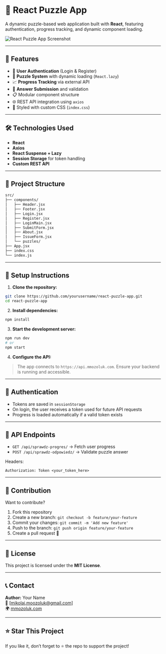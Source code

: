 # 🧩 React Puzzle App

A dynamic puzzle-based web application built with **React**, featuring authentication, progress tracking, and dynamic component loading.

![React Puzzle App Screenshot](https://i.imgur.com/zUWd3hE.png)

---

## 🚀 Features

- 🔐 **User Authentication** (Login & Register)
- 🧠 **Puzzle System** with dynamic loading (`React.lazy`)
- 📈 **Progress Tracking** via external API
- 📨 **Answer Submission** and validation
- 📋 Modular component structure
- 🌐 REST API integration using `axios`
- 🎨 Styled with custom CSS (`index.css`)

---

## 🛠️ Technologies Used

- **React**
- **Axios**
- **React Suspense + Lazy**
- **Session Storage** for token handling
- **Custom REST API**

---

## 📂 Project Structure

```bash
src/
├── components/
│   ├── Header.jsx
│   ├── Footer.jsx
│   ├── Login.jsx
│   ├── Register.jsx
│   ├── LoginMain.jsx
│   ├── SubmitForm.jsx
│   ├── About.jsx
│   ├── IssueForm.jsx
│   └── puzzles/
├── App.jsx
├── index.css
└── index.js
```

---

## 🔧 Setup Instructions

1. **Clone the repository:**

```bash
git clone https://github.com/yourusername/react-puzzle-app.git
cd react-puzzle-app
```

2. **Install dependencies:**

```bash
npm install
```

3. **Start the development server:**

```bash
npm run dev
# or
npm start
```

4. **Configure the API:**

> The app connects to `https://api.mmozoluk.com`. Ensure your backend is running and accessible.

---

## 🔐 Authentication

- Tokens are saved in `sessionStorage`
- On login, the user receives a token used for future API requests
- Progress is loaded automatically if a valid token exists

---

## 📡 API Endpoints

- `GET /api/sprawdz-progres/` → Fetch user progress
- `POST /api/sprawdz-odpowiedz/` → Validate puzzle answer

Headers:

```http
Authorization: Token <your_token_here>
```

---

## 🧠 Contribution

Want to contribute?

1. Fork this repository
2. Create a new branch: `git checkout -b feature/your-feature`
3. Commit your changes: `git commit -m 'Add new feature'`
4. Push to the branch: `git push origin feature/your-feature`
5. Create a pull request 🎉

---

## 📃 License

This project is licensed under the **MIT License**.

---

## 📞 Contact

**Author:** Your Name  
📧 [mikolaj.moozoluk@gmail.com]  
🌍 [mmozoluk.com](https://mmozoluk.com)

---

## ⭐️ Star This Project

If you like it, don’t forget to ⭐ the repo to support the project!
